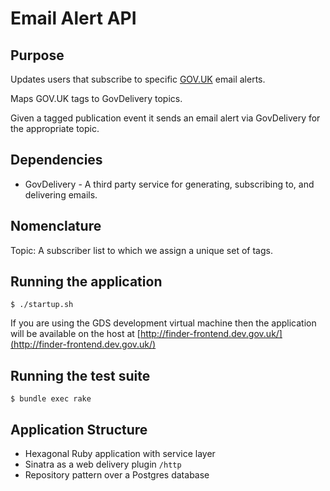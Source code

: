 # Email Alert API

## Purpose
Updates users that subscribe to specific [GOV.UK](http://gov.uk) email alerts.

Maps GOV.UK tags to GovDelivery topics.

Given a tagged publication event it sends an email alert via GovDelivery for
the appropriate topic.

## Dependencies
* GovDelivery - A third party service for generating, subscribing to, and delivering emails.

## Nomenclature
Topic: A subscriber list to which we assign a unique set of tags.

## Running the application
```
$ ./startup.sh
```

If you are using the GDS development virtual machine then the application will be available on the host at [http://finder-frontend.dev.gov.uk/](http://finder-frontend.dev.gov.uk/)

## Running the test suite
```
$ bundle exec rake
```

## Application Structure
* Hexagonal Ruby application with service layer
* Sinatra as a web delivery plugin `/http`
* Repository pattern over a Postgres database

